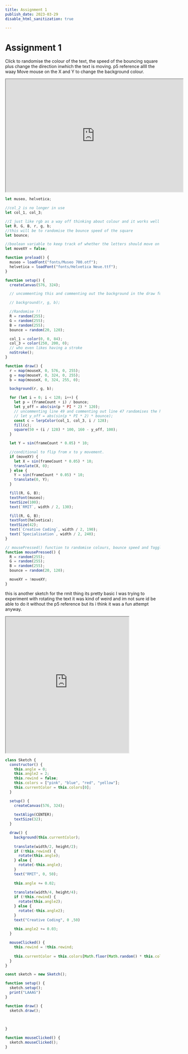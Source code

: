 ```yaml
---
title: Assignment 1
publish_date: 2023-03-29
disable_html_sanitization: true

---
```

# Assignment 1



Click to randomise the colour of the text, the speed of the bouncing square plus change the direction inwhich the text is moving.
p5 reference allll the waay
Move mouse on the X and Y to change the background colour.




<iframe width="576" height="366" src="https://editor.p5js.org/MeowingDavis/full/O5mzXVR3x"></iframe>

```javascript
let museo, helvetica;

//col_2 is no longer in use
let col_1, col_3;

//I just like rgb as a way off thinking about colour and it works well when randomising imo. the lowercase rgb is more for map and randomising within the draw function not startup
let R, G, B, r, g, b;
//this will be to randomise the bounce speed of the square
let bounce;

//boolean variable to keep track of whether the letters should move on the x-axis or y-axis
let moveXY = false;

function preload() {
  museo = loadFont("fonts/Museo 700.otf");
  helvetica = loadFont("fonts/Helvetica Neue.ttf");
}

function setup() {
  createCanvas(576, 324);

  // uncommenting this and commenting out the background in the draw function and clicking has some interesting results.

  // background(r, g, b);

  //Randomise !!
  R = random(255);
  G = random(255);
  B = random(255);
  bounce = random(20, 120);

  col_1 = color(0, 0, 84);
  col_3 = color(250, 200, 0);
  // who even likes having a stroke
  noStroke();
}

function draw() {
  r = map(mouseX, 0, 576, 0, 255);
  g = map(mouseY, 0, 324, 0, 255);
  b = map(mouseX, 0, 324, 255, 0);

  background(r, g, b);

  for (let i = 0; i < 128; i++) {
    let p = (frameCount + i) / bounce;
    let y_off = abs(sin(p * PI * 2) * 120);
    // uncommenting line 49 and commenting out line 47 randomises the height the square bounces at.
    // let y_off = abs(sin(p * PI * 2) * bounce);
    const c = lerpColor(col_1, col_3, i / 128);
    fill(c);
    square(50 + (i / 128) * 100, 160 - y_off, 100);
  }

  let Y = sin(frameCount * 0.05) * 10;

  //conditional to flip from x to y movement.
  if (moveXY) {
    let X = sin(frameCount * 0.05) * 10;
    translate(X, 0);
  } else {
    Y = sin(frameCount * 0.05) * 10;
    translate(0, Y);
  }

  fill(R, G, B);
  textFont(museo);
  textSize(100);
  text(`RMIT`, width / 2, 130);

  fill(R, G, B);
  textFont(helvetica);
  textSize(42);
  text(`Creative Coding`, width / 2, 190);
  text(`Specialisation`, width / 2, 240);
}

// mousePressed() function to randomise colours, bounce speed and Toggle the moveXY variable
function mousePressed() {
  R = random(255);
  G = random(255);
  B = random(255);
  bounce = random(20, 120);

  moveXY = !moveXY;
}

```



this is another sketch for the rmit thing its pretty basic I was trying to experiment with rotating the text it was kind of weird and im not sure id be able to do it without the p5 reference but its i think it was a fun attempt anyway.


<iframe width="400" height="442" src="https://editor.p5js.org/MeowingDavis/full/MMzp_K21K"></iframe>

```javascript
class Sketch {
  constructor() {
    this.angle = 0;
    this.angle2 = 2;
    this.rewind = false;
    this.colors = ["pink", "blue", "red", "yellow"];
    this.currentColor = this.colors[0];
  }

  setup() {
    createCanvas(576, 324);
    
    textAlign(CENTER);
    textSize(32);
  }

  draw() {
    background(this.currentColor);
  
    translate(width/2, height/2);
    if (!this.rewind) {
      rotate(this.angle);
    } else {
      rotate(-this.angle);
    }
    text("RMIT", 0, 50);
  
    this.angle += 0.02;
  
    translate(width/4, height/4);
    if (!this.rewind) {
      rotate(this.angle2);
    } else {
      rotate(-this.angle2);
    }
    text("Creative Coding", 0 ,50)
  
    this.angle2 += 0.03;
  }

  mouseClicked() {
    this.rewind = !this.rewind;
  
    this.currentColor = this.colors[Math.floor(Math.random() * this.colors.length)];
  }
}

const sketch = new Sketch();

function setup() {
  sketch.setup();
  print("LAAAG")
}

function draw() {
  sketch.draw();
 
 
  
}

function mouseClicked() {
  sketch.mouseClicked();
}


```